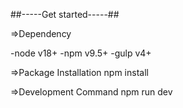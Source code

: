 ##-----Get started-----##

=>Dependency

-node v18+
-npm v9.5+
-gulp v4+


=>Package Installation
npm install


=>Development Command
npm run dev